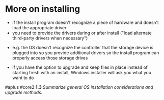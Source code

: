 # More on installing

* if the install program doesn't recognize a piece of hardware and doesn't load the appropriate driver
* you need to provide the drivers during or after install ("load alternate third-party drivers when necessary")
- e.g. the OS doesn't recognize the controller that the storage device is plugged into so you provide additional drivers so the install program can properly access those storage drives

- if you have the option to upgrade and keep files in place instead of starting fresh with an install, Windows installer will ask you what you want to do

#aplus #core2 **1.3** *Summarize general OS installation considerations and upgrade methods.* 
